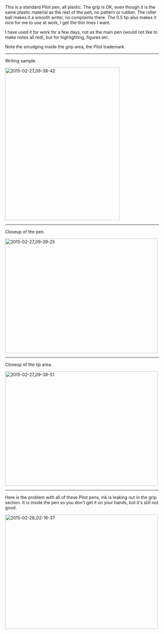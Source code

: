 This is a standard Pilot pen, all plastic. The grip is OK, even though
it is the same plastic material as the rest of the pen, no pattern or
rubber. The roller ball makes it a smooth writer, no complaints there. The
0.5 tip also makes it nice for me to use at work, I get the thin lines
I want.

I have used it for work for a few days, not as the main pen (would not like to make notes all red), but for highlighting, figures etc.

Note the smudging inside the grip area, the Pilot trademark.

---
Writing sample.

<a href="https://www.flickr.com/photos/131463957@N06/16477962888" title="2015-02-27_09-38-42 by Silent Norwegian, on Flickr"><img src="https://farm9.staticflickr.com/8642/16477962888_b3de0991e8.jpg" width="375" height="500" alt="2015-02-27_09-38-42"></a>

---
Closeup of the pen.

<a href="https://www.flickr.com/photos/131463957@N06/16479397999" title="2015-02-27_09-39-25 by Silent Norwegian, on Flickr"><img src="https://farm9.staticflickr.com/8625/16479397999_872510ab08.jpg" width="500" height="375" alt="2015-02-27_09-39-25"></a>

---
Closeup of the tip area.

<a href="https://www.flickr.com/photos/131463957@N06/16458238197" title="2015-02-27_09-39-51 by Silent Norwegian, on Flickr"><img src="https://farm9.staticflickr.com/8617/16458238197_a4c0e138cd.jpg" width="500" height="375" alt="2015-02-27_09-39-51"></a>

---
Here is the problem with all of these Pilot pens, ink is leaking out in
the grip section. It is inside the pen so you don't get it on your hands,
but it's still not good.

<a href="https://www.flickr.com/photos/131463957@N06/16670370142" title="2015-02-28_02-16-37 by Silent Norwegian, on Flickr"><img src="https://farm9.staticflickr.com/8633/16670370142_3075e371cb.jpg" width="500" height="375" alt="2015-02-28_02-16-37"></a>
